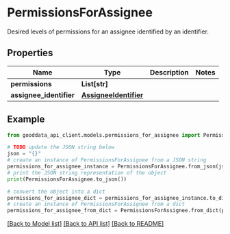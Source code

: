 # PermissionsForAssignee

Desired levels of permissions for an assignee identified by an identifier.

## Properties

Name | Type | Description | Notes
------------ | ------------- | ------------- | -------------
**permissions** | **List[str]** |  | 
**assignee_identifier** | [**AssigneeIdentifier**](AssigneeIdentifier.md) |  | 

## Example

```python
from gooddata_api_client.models.permissions_for_assignee import PermissionsForAssignee

# TODO update the JSON string below
json = "{}"
# create an instance of PermissionsForAssignee from a JSON string
permissions_for_assignee_instance = PermissionsForAssignee.from_json(json)
# print the JSON string representation of the object
print(PermissionsForAssignee.to_json())

# convert the object into a dict
permissions_for_assignee_dict = permissions_for_assignee_instance.to_dict()
# create an instance of PermissionsForAssignee from a dict
permissions_for_assignee_from_dict = PermissionsForAssignee.from_dict(permissions_for_assignee_dict)
```
[[Back to Model list]](../README.md#documentation-for-models) [[Back to API list]](../README.md#documentation-for-api-endpoints) [[Back to README]](../README.md)


